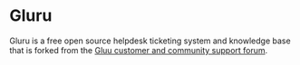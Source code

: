 # Gluru 

Gluru is a free open source helpdesk ticketing system and knowledge base that is forked from the [Gluu customer and community support forum](https://support.gluu.org). 

